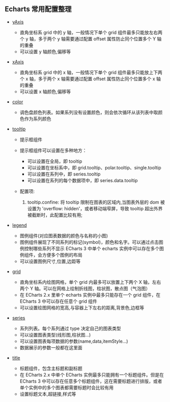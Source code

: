 ## Echarts 常用配置整理

- [yAxis](https://www.echartsjs.com/zh/option.html#yAxis)

  - 直角坐标系 grid 中的 y 轴，一般情况下单个 grid 组件最多只能放左右两个 y 轴，多于两个 y 轴需要通过配置 offset 属性防止同个位置多个 Y 轴的重叠
  - 可以设置 y 轴颜色,偏移等

- [xAxis](https://www.echartsjs.com/zh/option.html#xAxis)

  - 直角坐标系 grid 中的 x 轴，一般情况下单个 grid 组件最多只能放上下两个 x 轴，多于两个 x 轴需要通过配置 offset 属性防止同个位置多个 x 轴的重叠
  - 可以设置 x 轴颜色,偏移等

- [color](https://www.echartsjs.com/zh/option.html#color)

  - 调色盘颜色列表。如果系列没有设置颜色，则会依次循环从该列表中取颜色作为系列颜色

- [tooltip](https://www.echartsjs.com/zh/option.html#%2Fsearch%2Ftooltip)

  - 提示框组件
  - 提示框组件可以设置在多种地方：

    - 可以设置在全局，即 tooltip
    - 可以设置在坐标系中，即 grid.tooltip、polar.tooltip、single.tooltip
    - 可以设置在系列中，即 series.tooltip
    - 可以设置在系列的每个数据项中，即 series.data.tooltip

  - 配置项:
    1. tooltip.confine: 将 tooltip 限制在图表的区域内,当图表外层的 dom 被设置为 'overflow: hidden'，或者移动端窄屏，导致 tooltip 超出外界被截断时，此配置比较有用;

- [legend](https://www.echartsjs.com/zh/option.html#legend)

  - 图例组件(对应图表数据的颜色与名称的小图)
  - 图例组件展现了不同系列的标记(symbol)，颜色和名字。可以通过点击图例控制哪些系列不显示
    ECharts 3 中单个 echarts 实例中可以存在多个图例组件，会方便多个图例的布局
  - 可以设置图例尺寸,位置,边距等

- [grid](https://www.echartsjs.com/zh/option.html#grid)

  - 直角坐标系内绘图网格，单个 grid 内最多可以放置上下两个 X 轴，左右两个 Y 轴。可以在网格上绘制折线图，柱状图，散点图（气泡图）
  - 在 ECharts 2.x 里单个 echarts 实例中最多只能存在一个 grid 组件，在 ECharts 3 中可以存在任意个 grid 组件
  - 可以设置绘图网格的宽高,与容器上下左右的距离,背景色,边框等

- [series](https://www.echartsjs.com/zh/option.html#%2Fsearch%2Fseries)

  - 系列列表。每个系列通过 type 决定自己的图表类型
  - 可以设置图表类型(线形图,柱状图...)
  - 可以设置图表每项数据的参数(name,data,itemStyle...)
  - 数据展示的参数一般都在这里面

- [title](https://www.echartsjs.com/zh/option.html#title)

  - 标题组件，包含主标题和副标题
  - 在 ECharts 2.x 中单个 ECharts 实例最多只能拥有一个标题组件。但是在 ECharts 3 中可以存在任意多个标题组件，这在需要标题进行排版，或者单个实例中的多个图表都需要标题时会比较有用
  - 设置标题文本,超链接,样式等
